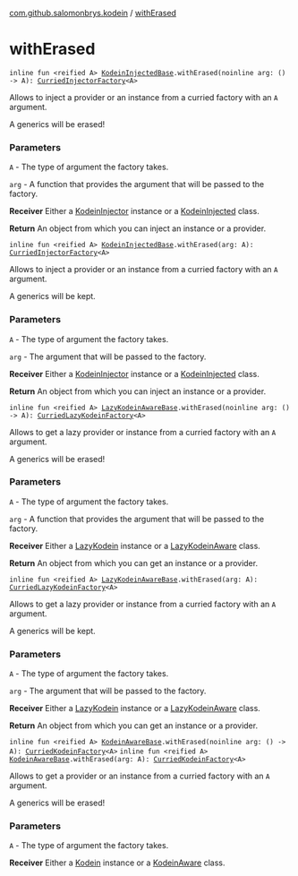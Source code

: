 [com.github.salomonbrys.kodein](index.md) / [withErased](.)

# withErased

`inline fun <reified A> `[`KodeinInjectedBase`](-kodein-injected-base/index.md)`.withErased(noinline arg: () -> A): `[`CurriedInjectorFactory`](-curried-injector-factory/index.md)`<A>`

Allows to inject a provider or an instance from a curried factory with an `A` argument.

A generics will be erased!

### Parameters

`A` - The type of argument the factory takes.

`arg` - A function that provides the argument that will be passed to the factory.

**Receiver**
Either a [KodeinInjector](-kodein-injector/index.md) instance or a [KodeinInjected](-kodein-injected.md) class.

**Return**
An object from which you can inject an instance or a provider.

`inline fun <reified A> `[`KodeinInjectedBase`](-kodein-injected-base/index.md)`.withErased(arg: A): `[`CurriedInjectorFactory`](-curried-injector-factory/index.md)`<A>`

Allows to inject a provider or an instance from a curried factory with an `A` argument.

A generics will be kept.

### Parameters

`A` - The type of argument the factory takes.

`arg` - The argument that will be passed to the factory.

**Receiver**
Either a [KodeinInjector](-kodein-injector/index.md) instance or a [KodeinInjected](-kodein-injected.md) class.

**Return**
An object from which you can inject an instance or a provider.

`inline fun <reified A> `[`LazyKodeinAwareBase`](-lazy-kodein-aware-base/index.md)`.withErased(noinline arg: () -> A): `[`CurriedLazyKodeinFactory`](-curried-lazy-kodein-factory/index.md)`<A>`

Allows to get a lazy provider or instance from a curried factory with an `A` argument.

A generics will be erased!

### Parameters

`A` - The type of argument the factory takes.

`arg` - A function that provides the argument that will be passed to the factory.

**Receiver**
Either a [LazyKodein](-lazy-kodein/index.md) instance or a [LazyKodeinAware](-lazy-kodein-aware.md) class.

**Return**
An object from which you can get an instance or a provider.

`inline fun <reified A> `[`LazyKodeinAwareBase`](-lazy-kodein-aware-base/index.md)`.withErased(arg: A): `[`CurriedLazyKodeinFactory`](-curried-lazy-kodein-factory/index.md)`<A>`

Allows to get a lazy provider or instance from a curried factory with an `A` argument.

A generics will be kept.

### Parameters

`A` - The type of argument the factory takes.

`arg` - The argument that will be passed to the factory.

**Receiver**
Either a [LazyKodein](-lazy-kodein/index.md) instance or a [LazyKodeinAware](-lazy-kodein-aware.md) class.

**Return**
An object from which you can get an instance or a provider.

`inline fun <reified A> `[`KodeinAwareBase`](-kodein-aware-base/index.md)`.withErased(noinline arg: () -> A): `[`CurriedKodeinFactory`](-curried-kodein-factory/index.md)`<A>`
`inline fun <reified A> `[`KodeinAwareBase`](-kodein-aware-base/index.md)`.withErased(arg: A): `[`CurriedKodeinFactory`](-curried-kodein-factory/index.md)`<A>`

Allows to get a provider or an instance from a curried factory with an `A` argument.

A generics will be erased!

### Parameters

`A` - The type of argument the factory takes.

**Receiver**
Either a [Kodein](-kodein/index.md) instance or a [KodeinAware](-kodein-aware.md) class.

